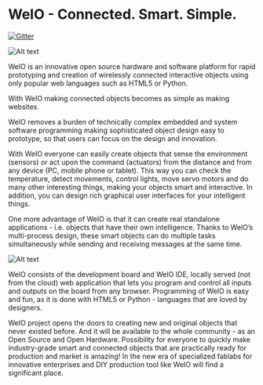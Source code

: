 WeIO - Connected. Smart. Simple.
================================

[![Gitter](https://badges.gitter.im/Join%20Chat.svg)](https://gitter.im/nodesign/weio?utm_source=badge&utm_medium=badge&utm_campaign=pr-badge&utm_content=badge)

![Alt text](http://we-io.net/img/weioBack.jpg "WeIO Board")

WeIO is an innovative open source hardware and software platform for rapid prototyping and creation of wirelessly connected interactive objects using only popular web languages such as HTML5 or Python.

With WeIO making connected objects becomes as simple as making websites.

WeIO removes a burden of technically complex embedded and system software programming making sophisticated object design easy to prototype, so that users can focus on the design and innovation.

With WeIO everyone can easily create objects that sense the environment (sensors) or act upon the command (actuators) from the distance and from any device (PC, mobile phone or tablet). This way you can check the temperature, detect movements, control lights, move servo motors and do many other interesting things, making your objects smart and interactive. In addition, you can design rich graphical user interfaces for your intelligent things.

One more advantage of WeIO is that it can create real standalone applications - i.e. objects that have their own intelligence. Thanks to WeIO’s multi-process design, these smart objects can do multiple tasks simultaneously while sending and receiving messages at the same time.

![Alt text](http://we-io.net/img/weioIDE.jpg "WeIO IDE")

WeIO consists of the development board and WeIO IDE, locally served (not from the cloud) web application that lets you program and control all inputs and outputs on the board from any browser. Programming of WeIO is easy and fun, as it is done with HTML5 or Python - languages that are loved by designers.

WeIO project opens the doors to creating new and original objects that never existed before. And it will be available to the whole community - as an Open Source and Open Hardware. Possibility for everyone to quickly make industry-grade smart and connected objects that are practically ready for production and market is amazing! In the new era of specialized fablabs for innovative enterprises and DIY production tool like WeIO will find a significant place. 
